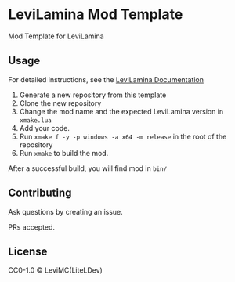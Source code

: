 # LeviLamina Mod Template

Mod Template for LeviLamina

## Usage

For detailed instructions, see the [LeviLamina Documentation](https://lamina.levimc.org/developer_guides/create_your_first_mod/)

1. Generate a new repository from this template
2. Clone the new repository
3. Change the mod name and the expected LeviLamina version in `xmake.lua`
4. Add your code.
5. Run `xmake f -y -p windows -a x64 -m release` in the root of the repository
6. Run `xmake` to build the mod.

After a successful build, you will find mod in `bin/`

## Contributing

Ask questions by creating an issue.

PRs accepted.

## License

CC0-1.0 © LeviMC(LiteLDev)
